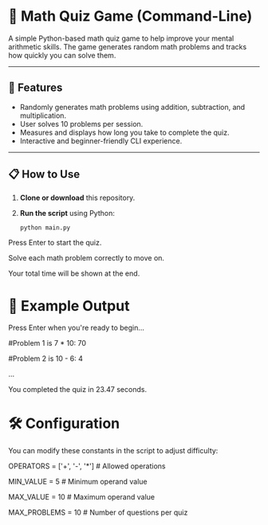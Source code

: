 # 🧠 Math Quiz Game (Command-Line)

A simple Python-based math quiz game to help improve your mental arithmetic skills. The game generates random math problems and tracks how quickly you can solve them.

---

## 🚀 Features

- Randomly generates math problems using addition, subtraction, and multiplication.
- User solves 10 problems per session.
- Measures and displays how long you take to complete the quiz.
- Interactive and beginner-friendly CLI experience.

---

## 📋 How to Use

1. **Clone or download** this repository.
2. **Run the script** using Python:

   ```bash
   python main.py


Press Enter to start the quiz.

Solve each math problem correctly to move on.

Your total time will be shown at the end.

# 🧩 Example Output

Press Enter when you're ready to begin...

#Problem 1 is 7 * 10: 70

#Problem 2 is 10 - 6: 4

...

You completed the quiz in 23.47 seconds.

# 🛠️ Configuration

You can modify these constants in the script to adjust difficulty:

OPERATORS = ['+', '-', '*']  # Allowed operations

MIN_VALUE = 5                # Minimum operand value

MAX_VALUE = 10               # Maximum operand value

MAX_PROBLEMS = 10            # Number of questions per quiz